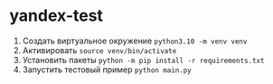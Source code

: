 # yandex-test

1. Создать виртуальное окружение `python3.10 -m venv venv`
2. Активировать `source venv/bin/activate`
3. Установить пакеты `python -m pip install -r requirements.txt`
4. Запустить тестовый пример `python main.py`
